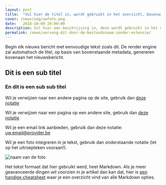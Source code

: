 ```yaml
---
layout: post
title:  "Vul hier de titel in, wordt gebruikt in het overzicht, bovenaan het nieuwsbericht en op social media"
cover: /news/img/uwfoto.png
date:   2018-10-09 20:00:00
description: Vul hier een beschrijving in, deze wordt gebruikt in het overzicht en op social media.
permalink: /news/vervang-dit-door-de-bestandsnaam-zonder-extensie/
---
```


Begin elk nieuws bericht met eenvoudige tekst zoals dit. De render engine zal automatisch de titel, op basis van bovenstaande metadata, genereren bovenaan het nieuwsbericht.

## Dit is een sub titel

### En dit is een sub sub titel

Wil je verwijzen naar een andere pagina op de site, gebruik dan [deze notatie](/news/ander-bericht)

Wil je verwijzen naar een pagina op een andere site, gebruik dan [deze notatie](http://www.andere-site.com/pagina)

Wil je een email link aanbieden, gebruik dan deze notatie: [uw.email@provider.be](mailto://uw.email@provider.be)

Wil je een foto integreren in je tekst, gebruik dan onderstaande notatie (let op het uitroepteken vooraan!).

![naam van de foto](/news/img/nogeenfoto.png)

Het tekst formaat dat hier gebruikt werd, heet Markdown. Als je meer geavanceerde dingen wil voorzien in je artikel dan kan dat, hier is [een handige cheatsheet](https://github.com/adam-p/markdown-here/wiki/Markdown-Cheatsheet) waar je een overzicht vind van alle Markdown opties.